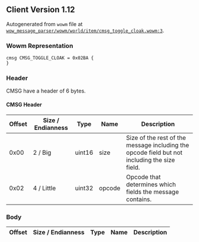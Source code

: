 ## Client Version 1.12

Autogenerated from `wowm` file at [`wow_message_parser/wowm/world/item/cmsg_toggle_cloak.wowm:3`](https://github.com/gtker/wow_messages/tree/main/wow_message_parser/wowm/world/item/cmsg_toggle_cloak.wowm#L3).

### Wowm Representation
```rust,ignore
cmsg CMSG_TOGGLE_CLOAK = 0x02BA {
}
```
### Header
CMSG have a header of 6 bytes.

#### CMSG Header
| Offset | Size / Endianness | Type   | Name   | Description |
| ------ | ----------------- | ------ | ------ | ----------- |
| 0x00   | 2 / Big           | uint16 | size   | Size of the rest of the message including the opcode field but not including the size field.|
| 0x02   | 4 / Little        | uint32 | opcode | Opcode that determines which fields the message contains.|
### Body
| Offset | Size / Endianness | Type | Name | Description |
| ------ | ----------------- | ---- | ---- | ----------- |

